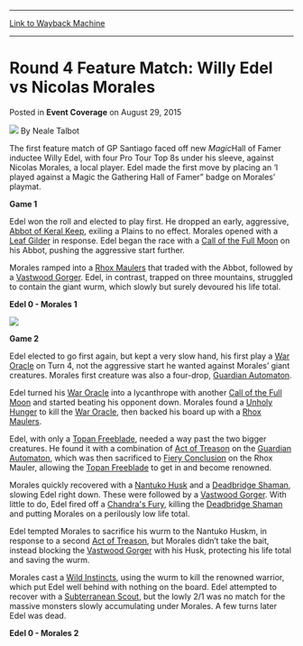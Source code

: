 
---
[Link to Wayback Machine](https://web.archive.org/web/20150830111858/http://magic.wizards.com/en/events/coverage/gpsan15/round-4-feature-match-edel-morales-2015-08-29)

[_metadata_:author]:- "Neale Talbot"
[_metadata_:description]:- "The first feature match of GP Santiago faced off new Magic Hall of Famer inductee Willy Edel, with four Pro Tour Top 8s under his sleeve, against Nicolas Morales, a local player. Edel made the first move by placing an ‘I played against a Magic the Gathering Hall of Famer” badge on Morales’ playmat. Game 1"
[_metadata_:generator]:- "Drupal 7 (http://drupal.org)"
[_metadata_:node]:- "553156"
[_metadata_:publish_date]:- "2015-08-29"
[_metadata_:source]:- "div-main-content"
[_metadata_:title]:- "Round 4 Feature Match: Willy Edel vs Nicolas Morales"
[_metadata_:wayback_capture_timestamp]:- "2015-08-30 11:18:58"
[_metadata_:wayback_raw_url]:- "https://web.archive.org/web/20150830111858id_/http://magic.wizards.com/en/events/coverage/gpsan15/round-4-feature-match-edel-morales-2015-08-29"
[_metadata_:wayback_url]:- "http://magic.wizards.com/en/events/coverage/gpsan15/round-4-feature-match-edel-morales-2015-08-29"
---


Round 4 Feature Match: Willy Edel vs Nicolas Morales
====================================================



 Posted in **Event Coverage**
 on August 29, 2015 






![](https://media.magic.wizards.com/styles/auth_small/public/images/person/Neale.jpg)
By Neale Talbot










The first feature match of GP Santiago faced off new *Magic*Hall of Famer inductee Willy Edel, with four Pro Tour Top 8s under his sleeve, against Nicolas Morales, a local player. Edel made the first move by placing an ‘I played against a Magic the Gathering Hall of Famer” badge on Morales’ playmat.


**Game 1**


Edel won the roll and elected to play first. He dropped an early, aggressive, [Abbot of Keral Keep](http://gatherer.wizards.com/Pages/Card/Details.aspx?name=Abbot+of+Keral+Keep), exiling a Plains to no effect. Morales opened with a [Leaf Gilder](http://gatherer.wizards.com/Pages/Card/Details.aspx?name=Leaf+Gilder) in response. Edel began the race with a [Call of the Full Moon](http://gatherer.wizards.com/Pages/Card/Details.aspx?name=Call+of+the+Full+Moon) on his Abbot, pushing the aggressive start further.


Morales ramped into a [Rhox Maulers](http://gatherer.wizards.com/Pages/Card/Details.aspx?name=Rhox+Maulers) that traded with the Abbot, followed by a [Vastwood Gorger](http://gatherer.wizards.com/Pages/Card/Details.aspx?name=Vastwood+Gorger). Edel, in contrast, trapped on three mountains, struggled to contain the giant wurm, which slowly but surely devoured his life total.


**Edel 0 - Morales 1**


![](https://media.wizards.com/2015/events/gpsan15/gpsan15_r4fm-article.jpg)  



**Game 2**


Edel elected to go first again, but kept a very slow hand, his first play a [War Oracle](http://gatherer.wizards.com/Pages/Card/Details.aspx?name=War+Oracle) on Turn 4, not the aggressive start he wanted against Morales’ giant creatures. Morales first creature was also a four-drop, [Guardian Automaton](http://gatherer.wizards.com/Pages/Card/Details.aspx?name=Guardian+Automaton).


Edel turned his [War Oracle](http://gatherer.wizards.com/Pages/Card/Details.aspx?name=War+Oracle) into a lycanthrope with another [Call of the Full Moon](http://gatherer.wizards.com/Pages/Card/Details.aspx?name=Call+of+the+Full+Moon) and started beating his opponent down. Morales found a [Unholy Hunger](http://gatherer.wizards.com/Pages/Card/Details.aspx?name=Unholy+Hunger) to kill the [War Oracle](http://gatherer.wizards.com/Pages/Card/Details.aspx?name=War+Oracle), then backed his board up with a [Rhox Maulers](http://gatherer.wizards.com/Pages/Card/Details.aspx?name=Rhox+Maulers).


Edel, with only a [Topan Freeblade](http://gatherer.wizards.com/Pages/Card/Details.aspx?name=Topan+Freeblade), needed a way past the two bigger creatures. He found it with a combination of [Act of Treason](http://gatherer.wizards.com/Pages/Card/Details.aspx?name=Act+of+Treason) on the [Guardian Automaton](http://gatherer.wizards.com/Pages/Card/Details.aspx?name=Guardian+Automaton), which was then sacrificed to [Fiery Conclusion](http://gatherer.wizards.com/Pages/Card/Details.aspx?name=Fiery+Conclusion) on the Rhox Mauler, allowing the [Topan Freeblade](http://gatherer.wizards.com/Pages/Card/Details.aspx?name=Topan+Freeblade) to get in and become renowned.


Morales quickly recovered with a [Nantuko Husk](http://gatherer.wizards.com/Pages/Card/Details.aspx?name=Nantuko+Husk) and a [Deadbridge Shaman](http://gatherer.wizards.com/Pages/Card/Details.aspx?name=Deadbridge+Shaman), slowing Edel right down. These were followed by a [Vastwood Gorger](http://gatherer.wizards.com/Pages/Card/Details.aspx?name=Vastwood+Gorger). With little to do, Edel fired off a [Chandra's Fury](http://gatherer.wizards.com/Pages/Card/Details.aspx?name=Chandra%27s+Fury), killing the [Deadbridge Shaman](http://gatherer.wizards.com/Pages/Card/Details.aspx?name=Deadbridge+Shaman) and putting Morales on a perilously low life total.


Edel tempted Morales to sacrifice his wurm to the Nantuko Huskm, in response to a second [Act of Treason](http://gatherer.wizards.com/Pages/Card/Details.aspx?name=Act+of+Treason), but Morales didn’t take the bait, instead blocking the [Vastwood Gorger](http://gatherer.wizards.com/Pages/Card/Details.aspx?name=Vastwood+Gorger) with his Husk, protecting his life total and saving the wurm.


Morales cast a [Wild Instincts](http://gatherer.wizards.com/Pages/Card/Details.aspx?name=Wild+Instincts), using the wurm to kill the renowned warrior, which put Edel well behind with nothing on the board. Edel attempted to recover with a [Subterranean Scout](http://gatherer.wizards.com/Pages/Card/Details.aspx?name=Subterranean+Scout), but the lowly 2/1 was no match for the massive monsters slowly accumulating under Morales. A few turns later Edel was dead.


**Edel 0 - Morales 2**







